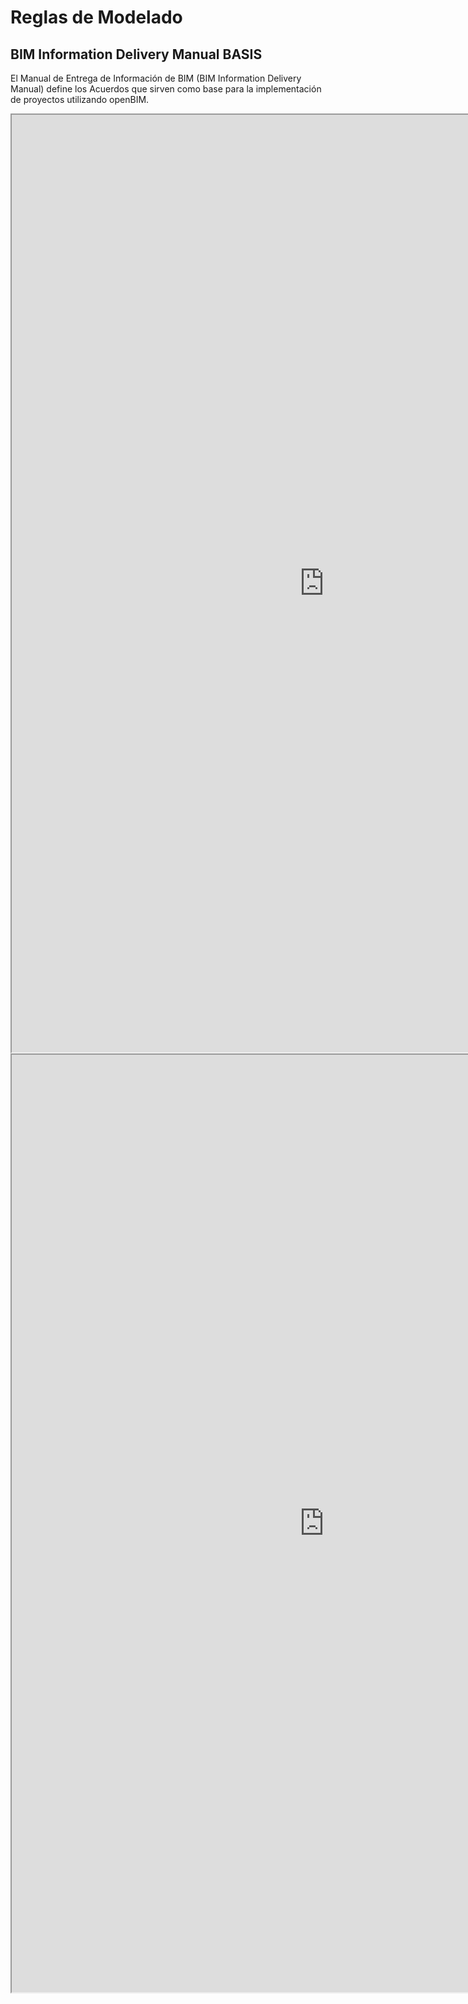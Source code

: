 # Reglas de Modelado

## BIM Information Delivery Manual BASIS

El Manual de Entrega de Información de BIM (BIM Information Delivery Manual) define los Acuerdos que sirven como base para la implementación de proyectos utilizando openBIM.


<iframe width="1000" height="1500"
src="https://www.bimloket.nl//documents/BIM_basis_ILS_v1_0_DEU.pdf" type="application/pdf" width="100%">
</iframe>

<iframe width="1000" height="1500"
src="https://www.bimloket.nl/p/923/BIM-basis-ILS---English-home" >
</iframe>